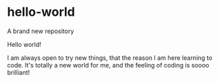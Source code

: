 # hello-world
A brand new repository

Hello world!

I am always open to try new things, that the reason I am here learning to code.
It's totally a new world for me, and the feeling of coding is soooo brilliant!
